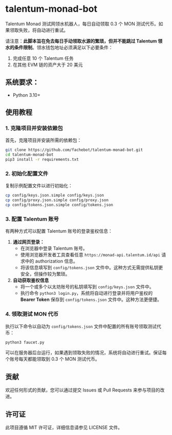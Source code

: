 # talentum-monad-bot

Talentum Monad 测试网领水机器人，每日自动领取 0.3 个 MON 测试代币。如果领取失败，将自动进行重试。

请注意：**此脚本旨在免去每日手动领取水源的繁琐，但并不能跳过 Talentum 领水的条件限制**。领水钱包地址必须满足以下必要条件：

1. 完成任意 10 个 Talentum 任务
2. 在其他 EVM 链的资产大于 20 美元

## 系统要求：

- Python 3.10+

## 使用教程

### 1. 克隆项目并安装依赖包

首先，克隆项目并安装所需的依赖包：

```bash
git clone https://github.com/fachebot/talentum-monad-bot.git
cd talentum-monad-bot
pip3 install -r requirements.txt
```

### 2. 初始化配置文件

复制示例配置文件以进行初始化：

```bash
cp config/keys.json.simple config/keys.json
cp config/proxy.json.simple config/proxy.json
cp config/tokens.json.simple config/tokens.json
```

### 3. 配置 Talentum 账号

有两种方式可以配置 Talentum 账号的登录鉴权信息：

1. **通过网页登录：**
   - 在浏览器中登录 Talentum 账号。
   - 使用浏览器开发者工具查看任意 `https://monad-api.talentum.id/api` 请求中的 authorization 信息。
   - 将该信息填写到 `config/tokens.json` 文件中。这种方式无需提供私钥更安全，但操作较为繁琐。
2. **自动获取鉴权信息**
   - 将一个或多个以太坊账号的私钥填写到 `config/keys.json` 文件中。
   - 执行命令 `python3 login.py`，系统将自动进行登录并将用户鉴权的 **Bearer Token** 保存到 `config/tokens.json` 文件中。这种方法更便捷。

### 4. 领取测试 MON 代币

执行以下命令以自动为 `config/tokens.json` 文件中配置的所有账号领取测试代币：

```bash
python3 faucet.py
```

可以在服务器后台运行，如果遇到领取失败的情况，系统将自动进行重试。保证每个账号每天都能领取到 0.3 个 MON 测试代币。

## 贡献
欢迎任何形式的贡献，您可以通过提交 Issues 或 Pull Requests 来参与项目的改进。

## 许可证
此项目遵循 MIT 许可证，详细信息请参见 LICENSE 文件。